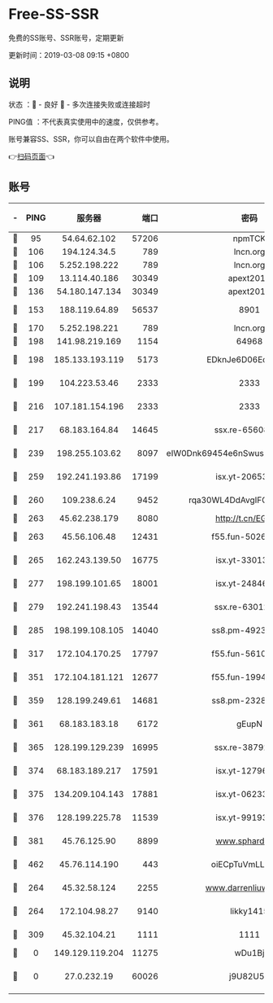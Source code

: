 # Free-SS-SSR

免费的SS账号、SSR账号，定期更新

更新时间：2019-03-08 09:15 +0800

## 说明

状态     ：🙂 - 良好 🙁 - 多次连接失败或连接超时

PING值   ：不代表真实使用中的速度，仅供参考。

账号兼容SS、SSR，你可以自由在两个软件中使用。

👉[扫码页面](https://liesauer.github.io/Free-SS-SSR/)👈

## 账号

|-|PING|服务器|端口|密码|加密方式|区域|
|:----:|:----:|:-----:|-----:|:----:|:----:|:----:|
|🙂|95|54.64.62.102|57206|npmTCK|rc4-md5|JP|
|🙂|106|194.124.34.5|789|lncn.org|rc4|JP|
|🙂|106|5.252.198.222|789|lncn.org|rc4|JP|
|🙂|109|13.114.40.186|30349|apext2019|chacha20|JP|
|🙂|136|54.180.147.134|30349|apext2019|chacha20|KR|
|🙂|153|188.119.64.89|56537|8901|aes-256-cfb|RU|
|🙂|170|5.252.198.221|789|lncn.org|rc4|JP|
|🙂|198|141.98.219.169|1154|64968|chacha20|US|
|🙂|198|185.133.193.119|5173|EDknJe6D06EoWDaw|aes-256-cfb|US|
|🙂|199|104.223.53.46|2333|2333|aes-256-cfb|US|
|🙂|216|107.181.154.196|2333|2333|aes-256-cfb|US|
|🙂|217|68.183.164.84|14645|ssx.re-65608232|aes-256-cfb|US|
|🙂|239|198.255.103.62|8097|eIW0Dnk69454e6nSwuspv9DmS201tQ0D|aes-256-cfb|US|
|🙂|259|192.241.193.86|17199|isx.yt-20653329|aes-256-cfb|US|
|🙂|260|109.238.6.24|9452|rqa30WL4DdAvgIFG6Fs3znzTa|aes-256-cfb|FR|
|🙂|263|45.62.238.179|8080|http://t.cn/EGJIyrl|rc4-md5|CA|
|🙂|263|45.56.106.48|12431|f55.fun-50265389|aes-256-cfb|US|
|🙂|265|162.243.139.50|16775|isx.yt-33013834|aes-256-cfb|US|
|🙂|277|198.199.101.65|18001|isx.yt-24846326|aes-256-cfb|US|
|🙂|279|192.241.198.43|13544|ssx.re-63012988|aes-256-cfb|US|
|🙂|285|198.199.108.105|14040|ss8.pm-49239037|aes-256-cfb|US|
|🙂|317|172.104.170.25|17797|f55.fun-56102907|aes-256-cfb|SG|
|🙂|351|172.104.181.121|12677|f55.fun-19942121|aes-256-cfb|SG|
|🙂|359|128.199.249.61|14681|ss8.pm-23285637|aes-256-cfb|SG|
|🙂|361|68.183.183.18|6172|gEupN|aes-256-cfb|SG|
|🙂|365|128.199.129.239|16995|ssx.re-38792926|aes-256-cfb|SG|
|🙂|374|68.183.189.217|17591|isx.yt-12796868|aes-256-cfb|SG|
|🙂|375|134.209.104.143|17881|isx.yt-06233308|aes-256-cfb|SG|
|🙂|376|128.199.225.78|11539|isx.yt-99193903|aes-256-cfb|SG|
|🙂|381|45.76.125.90|8899|www.sphard.com|aes-256-cfb|AU|
|🙂|462|45.76.114.190|443|oiECpTuVmLLxk4Ts|aes-256-cfb|AU|
|🙂|264|45.32.58.124|2255|www.darrenliuwei.com|aes-256-cfb|JP|
|🙂|264|172.104.98.27|9140|likky1415|aes-256-cfb|JP|
|🙂|309|45.32.104.21|1111|1111|aes-256-cfb|SG|
|🙁|0|149.129.119.204|11275|wDu1Bj|rc4-md5|HK|
|🙁|0|27.0.232.19|60026|j9U82U53|xchacha20-ietf-poly1305|HK|
